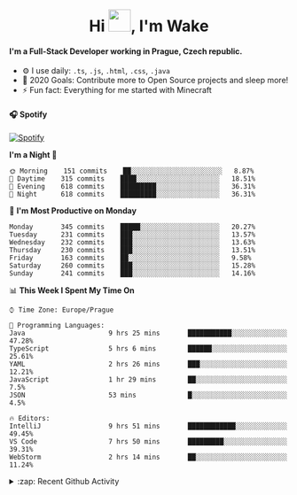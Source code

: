 <h1 align="center">Hi <img src="https://raw.githubusercontent.com/MrWakeCZ/MrWakeCZ/master/Hi.gif" width="40px" />, I'm Wake</h1>

#### I'm a Full-Stack Developer working in Prague, Czech republic.
- ⚙️ I use daily: `.ts`, `.js`, `.html`, `.css`, `.java`
- 🥅 2020 Goals: Contribute more to Open Source projects and sleep more!
- ⚡ Fun fact: Everything for me started with Minecraft

#### 🎧 Spotify
[![Spotify](https://novatorem-delta-eight.vercel.app/api/spotify)](https://open.spotify.com/user/wakeecz)

<!--START_SECTION:waka-->
**I'm a Night 🦉** 

```text
🌞 Morning    151 commits    ██░░░░░░░░░░░░░░░░░░░░░░░   8.87% 
🌆 Daytime    315 commits    ████░░░░░░░░░░░░░░░░░░░░░   18.51% 
🌃 Evening    618 commits    █████████░░░░░░░░░░░░░░░░   36.31% 
🌙 Night      618 commits    █████████░░░░░░░░░░░░░░░░   36.31%

```
📅 **I'm Most Productive on Monday** 

```text
Monday       345 commits    █████░░░░░░░░░░░░░░░░░░░░   20.27% 
Tuesday      231 commits    ███░░░░░░░░░░░░░░░░░░░░░░   13.57% 
Wednesday    232 commits    ███░░░░░░░░░░░░░░░░░░░░░░   13.63% 
Thursday     230 commits    ███░░░░░░░░░░░░░░░░░░░░░░   13.51% 
Friday       163 commits    ██░░░░░░░░░░░░░░░░░░░░░░░   9.58% 
Saturday     260 commits    ███░░░░░░░░░░░░░░░░░░░░░░   15.28% 
Sunday       241 commits    ███░░░░░░░░░░░░░░░░░░░░░░   14.16%

```


📊 **This Week I Spent My Time On** 

```text
⌚︎ Time Zone: Europe/Prague

💬 Programming Languages: 
Java                     9 hrs 25 mins       ███████████░░░░░░░░░░░░░░   47.28% 
TypeScript               5 hrs 6 mins        ██████░░░░░░░░░░░░░░░░░░░   25.61% 
YAML                     2 hrs 26 mins       ███░░░░░░░░░░░░░░░░░░░░░░   12.21% 
JavaScript               1 hr 29 mins        ██░░░░░░░░░░░░░░░░░░░░░░░   7.5% 
JSON                     53 mins             █░░░░░░░░░░░░░░░░░░░░░░░░   4.5%

🔥 Editors: 
IntelliJ                 9 hrs 51 mins       ████████████░░░░░░░░░░░░░   49.45% 
VS Code                  7 hrs 50 mins       █████████░░░░░░░░░░░░░░░░   39.31% 
WebStorm                 2 hrs 14 mins       ██░░░░░░░░░░░░░░░░░░░░░░░   11.24%

```


<!--END_SECTION:waka-->

<details>
  <summary>:zap: Recent Github Activity</summary>

<!--START_SECTION:activity-->
1. 🗣 Commented on [#14](https://github.com/craftmania-cz/craftmanager/issues/14) in [craftmania-cz/craftmanager](https://github.com/craftmania-cz/craftmanager)
2. 🎉 Merged PR [#2](https://github.com/craftmania-cz/craftcore/pull/2) in [craftmania-cz/craftcore](https://github.com/craftmania-cz/craftcore)
3. 🎉 Merged PR [#7](https://github.com/craftmania-cz/craftlobby/pull/7) in [craftmania-cz/craftlobby](https://github.com/craftmania-cz/craftlobby)
4. ❌ Closed PR [#88](https://github.com/waked-cz/corgi/pull/88) in [waked-cz/corgi](https://github.com/waked-cz/corgi)
5. 🗣 Commented on [#6](https://github.com/craftmania-cz/craftlobby/issues/6) in [craftmania-cz/craftlobby](https://github.com/craftmania-cz/craftlobby)
<!--END_SECTION:activity-->

</details>
